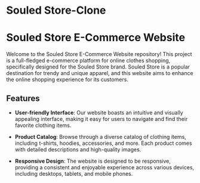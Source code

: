 # Souled Store-Clone

# Souled Store E-Commerce Website

Welcome to the Souled Store E-Commerce Website repository! This project is a full-fledged e-commerce platform for online clothes shopping, specifically designed for the Souled Store brand. Souled Store is a popular destination for trendy and unique apparel, and this website aims to enhance the online shopping experience for its customers.

## Features

- **User-friendly Interface**: Our website boasts an intuitive and visually appealing interface, making it easy for users to navigate and find their favorite clothing items.

- **Product Catalog**: Browse through a diverse catalog of clothing items, including t-shirts, hoodies, accessories, and more. Each product comes with detailed descriptions and high-quality images.

- **Responsive Design**: The website is designed to be responsive, providing a consistent and enjoyable experience across various devices, including desktops, tablets, and mobile phones.


